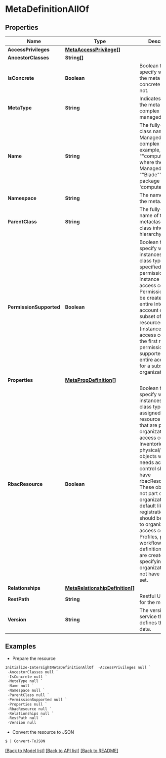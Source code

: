 # MetaDefinitionAllOf
## Properties

Name | Type | Description | Notes
------------ | ------------- | ------------- | -------------
**AccessPrivileges** | [**MetaAccessPrivilege[]**](MetaAccessPrivilege.md) |  | [optional] 
**AncestorClasses** | **String[]** |  | [optional] 
**IsConcrete** | **Boolean** | Boolean flag to specify whether the meta class is a concrete class or not. | [optional] [readonly] 
**MetaType** | **String** | Indicates whether the meta class is a complex type or managed object. | [optional] [readonly] [default to "ManagedObject"]
**Name** | **String** | The fully-qualified class name of the Managed Object or complex type. For example, &quot;&quot;compute:Blade&quot;&quot; where the Managed Object is &quot;&quot;Blade&quot;&quot; and the package is &#39;compute&#39;. | [optional] [readonly] 
**Namespace** | **String** | The namespace of the meta. | [optional] [readonly] 
**ParentClass** | **String** | The fully-qualified name of the parent metaclass in the class inheritance hierarchy. | [optional] [readonly] 
**PermissionSupported** | **Boolean** | Boolean flag to specify whether instances of this class type can be specified in permissions for instance based access control. Permissions can be created for entire Intersight account or to a subset of resources (instance based access control). In the first release, permissions are supported for entire account or for a subset of organizations. | [optional] [readonly] 
**Properties** | [**MetaPropDefinition[]**](MetaPropDefinition.md) |  | [optional] 
**RbacResource** | **Boolean** | Boolean flag to specify whether instances of this class type can be assigned to resource groups that are part of an organization for access control. Inventoried physical/logical objects which needs access control should have rbacResource&#x3D;yes. These objects are not part of any organization by default like device registrations and should be assigned to organizations for access control. Profiles, policies, workflow definitions which are created by specifying organization need not have this flag set. | [optional] [readonly] 
**Relationships** | [**MetaRelationshipDefinition[]**](MetaRelationshipDefinition.md) |  | [optional] 
**RestPath** | **String** | Restful URL path for the meta. | [optional] [readonly] 
**Version** | **String** | The version of the service that defines the meta-data. | [optional] [readonly] 

## Examples

- Prepare the resource
```powershell
Initialize-IntersightMetaDefinitionAllOf  -AccessPrivileges null `
 -AncestorClasses null `
 -IsConcrete null `
 -MetaType null `
 -Name null `
 -Namespace null `
 -ParentClass null `
 -PermissionSupported null `
 -Properties null `
 -RbacResource null `
 -Relationships null `
 -RestPath null `
 -Version null
```

- Convert the resource to JSON
```powershell
$ | Convert-ToJSON
```

[[Back to Model list]](../README.md#documentation-for-models) [[Back to API list]](../README.md#documentation-for-api-endpoints) [[Back to README]](../README.md)

